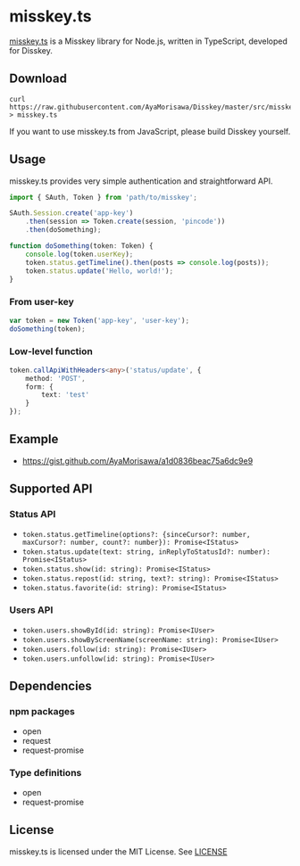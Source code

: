 misskey.ts
====

[misskey.ts](misskey.ts) is a Misskey library for Node.js, written in TypeScript, developed for Disskey.

## Download
```
curl https://raw.githubusercontent.com/AyaMorisawa/Disskey/master/src/misskey.ts > misskey.ts
```

If you want to use misskey.ts from JavaScript, please build Disskey yourself.

## Usage
misskey.ts provides very simple authentication and straightforward API.

```ts
import { SAuth, Token } from 'path/to/misskey';

SAuth.Session.create('app-key')
	.then(session => Token.create(session, 'pincode'))
	.then(doSomething);

function doSomething(token: Token) {
	console.log(token.userKey);
	token.status.getTimeline().then(posts => console.log(posts));
	token.status.update('Hello, world!');
}
```

### From user-key
```ts
var token = new Token('app-key', 'user-key');
doSomething(token);
```

### Low-level function
```ts
token.callApiWithHeaders<any>('status/update', {
	method: 'POST',
	form: {
		text: 'test'
	}
});
```

## Example
* https://gist.github.com/AyaMorisawa/a1d0836beac75a6dc9e9

## Supported API
### Status API
* `token.status.getTimeline(options?: {sinceCursor?: number, maxCursor?: number, count?: number}): Promise<IStatus>`
* `token.status.update(text: string, inReplyToStatusId?: number): Promise<IStatus>`
* `token.status.show(id: string): Promise<IStatus>`
* `token.status.repost(id: string, text?: string): Promise<IStatus>`
* `token.status.favorite(id: string): Promise<IStatus>`

### Users API
* `token.users.showById(id: string): Promise<IUser>`
* `token.users.showByScreenName(screenName: string): Promise<IUser>`
* `token.users.follow(id: string): Promise<IUser>`
* `token.users.unfollow(id: string): Promise<IUser>`

## Dependencies
### npm packages
* open
* request
* request-promise

### Type definitions
* open
* request-promise

## License
misskey.ts is licensed under the MIT License. See [LICENSE](../LICENSE)